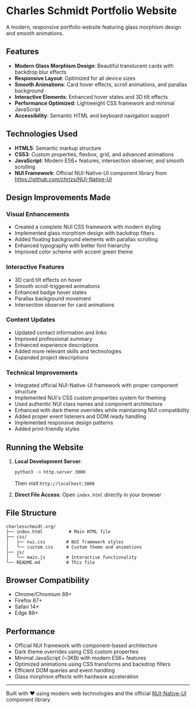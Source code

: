 # Charles Schmidt Portfolio Website

A modern, responsive portfolio website featuring glass morphism design and smooth animations.

## Features

- **Modern Glass Morphism Design**: Beautiful translucent cards with backdrop blur effects
- **Responsive Layout**: Optimized for all device sizes
- **Smooth Animations**: Card hover effects, scroll animations, and parallax background
- **Interactive Elements**: Enhanced hover states and 3D tilt effects
- **Performance Optimized**: Lightweight CSS framework and minimal JavaScript
- **Accessibility**: Semantic HTML and keyboard navigation support

## Technologies Used

- **HTML5**: Semantic markup structure
- **CSS3**: Custom properties, flexbox, grid, and advanced animations
- **JavaScript**: Modern ES6+ features, intersection observer, and smooth scrolling
- **NUI Framework**: Official NUI-Native-UI component library from https://github.com/chrlzs/NUI-Native-UI

## Design Improvements Made

### Visual Enhancements

- Created a complete NUI CSS framework with modern styling
- Implemented glass morphism design with backdrop filters
- Added floating background elements with parallax scrolling
- Enhanced typography with better font hierarchy
- Improved color scheme with accent green theme

### Interactive Features

- 3D card tilt effects on hover
- Smooth scroll-triggered animations
- Enhanced badge hover states
- Parallax background movement
- Intersection observer for card animations

### Content Updates

- Updated contact information and links
- Improved professional summary
- Enhanced experience descriptions
- Added more relevant skills and technologies
- Expanded project descriptions

### Technical Improvements

- Integrated official NUI-Native-UI framework with proper component structure
- Implemented NUI's CSS custom properties system for theming
- Used authentic NUI class names and component architecture
- Enhanced with dark theme overrides while maintaining NUI compatibility
- Added proper event listeners and DOM ready handling
- Implemented responsive design patterns
- Added print-friendly styles

## Running the Website

1. **Local Development Server**:

   ```bash
   python3 -m http.server 3000
   ```

   Then visit `http://localhost:3000`

2. **Direct File Access**:
   Open `index.html` directly in your browser

## File Structure

```
charlesschmidt.org/
├── index.html          # Main HTML file
├── css/
│   ├── nui.css        # NUI framework styles
│   └── custom.css     # Custom theme and animations
├── js/
│   └── main.js        # Interactive functionality
└── README.md          # This file
```

## Browser Compatibility

- Chrome/Chromium 88+
- Firefox 87+
- Safari 14+
- Edge 88+

## Performance

- Official NUI framework with component-based architecture
- Dark theme overrides using CSS custom properties
- Minimal JavaScript (~3KB) with modern ES6+ features
- Optimized animations using CSS transforms and backdrop filters
- Efficient DOM queries and event handling
- Glass morphism effects with hardware acceleration

---

Built with ❤️ using modern web technologies and the official [NUI-Native-UI](https://github.com/chrlzs/NUI-Native-UI) component library.
